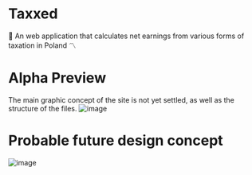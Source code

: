 # Taxxed
:ticket: An web application that calculates net earnings from various forms of taxation in Poland :part_alternation_mark:

# Alpha Preview
The main graphic concept of the site is not yet settled, as well as the structure of the files.
![image](https://user-images.githubusercontent.com/92030397/208975242-8b661610-9ae4-415d-8a60-7a29cc8b5c3e.png)

# Probable future design concept
![image](https://user-images.githubusercontent.com/92030397/211197296-22688602-446a-4753-b424-c1ccaa64623f.png)


